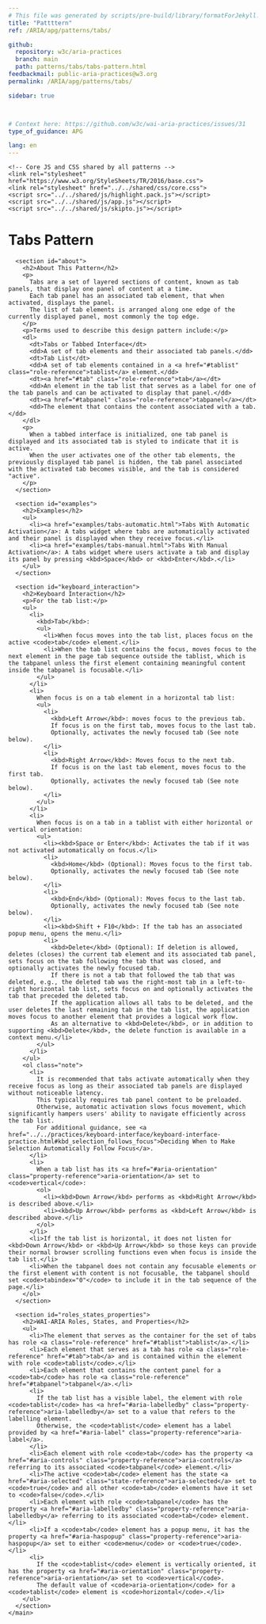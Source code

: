 ```yaml
---
# This file was generated by scripts/pre-build/library/formatForJekyll.js
title: "Pattttern"
ref: /ARIA/apg/patterns/tabs/

github:
  repository: w3c/aria-practices
  branch: main
  path: patterns/tabs/tabs-pattern.html
feedbackmail: public-aria-practices@w3.org
permalink: /ARIA/apg/patterns/tabs/

sidebar: true



# Context here: https://github.com/w3c/wai-aria-practices/issues/31
type_of_guidance: APG

lang: en
---
```



<link 
  rel="stylesheet"
  href="{{ '/content-assets/wai-aria-practices/styles.css' | relative_url }}"
>
<!-- Code highlighting styles -->
<link 
  rel="stylesheet"
  href="{{ '/ARIA/apg/example-index/css/github.css' | relative_url }}"
>

<script>
const addBodyClass = false;
const enableSidebar = true;
if (addBodyClass) document.body.classList.add(addBodyClass);
if (enableSidebar) document.body.classList.add('has-sidebar');
</script>
    

<script>
    const parentPage = window.location.pathname.match(
      /\/(patterns|practices|example-index)\//
    )?.[1];
    if (parentPage) {
      const parentHref = 'a[href*="' + parentPage + '"]';
      document.querySelector(parentHref).classList.add('active');
    }
    console.log('TODO: fix parent page nav items')
  </script>
<div>
<!DOCTYPE html>
<html lang="en">
  <head>
    <meta charset="UTF-8">
    <meta content="width=device-width, initial-scale=1.0" name="viewport">
    <title>Tabs Pattern</title>

    <!-- Core JS and CSS shared by all patterns -->
    <link rel="stylesheet" href="https://www.w3.org/StyleSheets/TR/2016/base.css">
    <link rel="stylesheet" href="../../shared/css/core.css">
    <script src="../../shared/js/highlight.pack.js"></script>
    <script src="../../shared/js/app.js"></script>
    <script src="../../shared/js/skipto.js"></script>
  </head>
  <body>
    <main>
      <h1>Tabs Pattern</h1>

      <section id="about">
        <h2>About This Pattern</h2>
        <p>
          Tabs are a set of layered sections of content, known as tab panels, that display one panel of content at a time.
          Each tab panel has an associated tab element, that when activated, displays the panel.
          The list of tab elements is arranged along one edge of the currently displayed panel, most commonly the top edge.
        </p>
        <p>Terms used to describe this design pattern include:</p>
        <dl>
          <dt>Tabs or Tabbed Interface</dt>
          <dd>A set of tab elements and their associated tab panels.</dd>
          <dt>Tab List</dt>
          <dd>A set of tab elements contained in a <a href="#tablist" class="role-reference">tablist</a> element.</dd>
          <dt><a href="#tab" class="role-reference">tab</a></dt>
          <dd>An element in the tab list that serves as a label for one of the tab panels and can be activated to display that panel.</dd>
          <dt><a href="#tabpanel" class="role-reference">tabpanel</a></dt>
          <dd>The element that contains the content associated with a tab.</dd>
        </dl>
        <p>
          When a tabbed interface is initialized, one tab panel is displayed and its associated tab is styled to indicate that it is active.
          When the user activates one of the other tab elements, the previously displayed tab panel is hidden, the tab panel associated with the activated tab becomes visible, and the tab is considered "active".
        </p>
      </section>

      <section id="examples">
        <h2>Examples</h2>
        <ul>
          <li><a href="examples/tabs-automatic.html">Tabs With Automatic Activation</a>: A tabs widget where tabs are automatically activated and their panel is displayed when they receive focus.</li>
          <li><a href="examples/tabs-manual.html">Tabs With Manual Activation</a>: A tabs widget where users activate a tab and display its panel by pressing <kbd>Space</kbd> or <kbd>Enter</kbd>.</li>
        </ul>
      </section>

      <section id="keyboard_interaction">
        <h2>Keyboard Interaction</h2>
        <p>For the tab list:</p>
        <ul>
          <li>
            <kbd>Tab</kbd>:
            <ul>
              <li>When focus moves into the tab list, places focus on the active <code>tab</code> element.</li>
              <li>When the tab list contains the focus, moves focus to the next element in the page tab sequence outside the tablist, which is the tabpanel unless the first element containing meaningful content inside the tabpanel is focusable.</li>
            </ul>
          </li>
          <li>
            When focus is on a tab element in a horizontal tab list:
            <ul>
              <li>
                <kbd>Left Arrow</kbd>: moves focus to the previous tab.
                If focus is on the first tab, moves focus to the last tab.
                Optionally, activates the newly focused tab (See note below).
              </li>
              <li>
                <kbd>Right Arrow</kbd>: Moves focus to the next tab.
                If focus is on the last tab element, moves focus to the first tab.
                Optionally, activates the newly focused tab (See note below).
              </li>
            </ul>
          </li>
          <li>
            When focus is on a tab in a tablist with either horizontal or vertical orientation:
            <ul>
              <li><kbd>Space or Enter</kbd>: Activates the tab if it was not activated automatically on focus.</li>
              <li>
                <kbd>Home</kbd> (Optional): Moves focus to the first tab.
                Optionally, activates the newly focused tab (See note below).
              </li>
              <li>
                <kbd>End</kbd> (Optional): Moves focus to the last tab.
                Optionally, activates the newly focused tab (See note below).
              </li>
              <li><kbd>Shift + F10</kbd>: If the tab has an associated popup menu, opens the menu.</li>
              <li>
                <kbd>Delete</kbd> (Optional): If deletion is allowed, deletes (closes) the current tab element and its associated tab panel, sets focus on the tab following the tab that was closed, and optionally activates the newly focused tab.
                If there is not a tab that followed the tab that was deleted, e.g., the deleted tab was the right-most tab in a left-to-right horizontal tab list, sets focus on and optionally activates the tab that preceded the deleted tab.
                If the application allows all tabs to be deleted, and the user deletes the last remaining tab in the tab list, the application moves focus to another element that provides a logical work flow.
                As an alternative to <kbd>Delete</kbd>, or in addition to supporting <kbd>Delete</kbd>, the delete function is available in a context menu.</li>
            </ul>
          </li>
        </ul>
        <ol class="note">
          <li>
            It is recommended that tabs activate automatically when they receive focus as long as their associated tab panels are displayed without noticeable latency.
            This typically requires tab panel content to be preloaded.
            Otherwise, automatic activation slows focus movement, which significantly hampers users' ability to navigate efficiently across the tab list.
            For additional guidance, see <a href="../../practices/keyboard-interface/keyboard-interface-practice.html#kbd_selection_follows_focus">Deciding When to Make Selection Automatically Follow Focus</a>.
          </li>
          <li>
            When a tab list has its <a href="#aria-orientation" class="property-reference">aria-orientation</a> set to <code>vertical</code>:
            <ol>
              <li><kbd>Down Arrow</kbd> performs as <kbd>Right Arrow</kbd> is described above.</li>
              <li><kbd>Up Arrow</kbd> performs as <kbd>Left Arrow</kbd> is described above.</li>
            </ol>
          </li>
          <li>If the tab list is horizontal, it does not listen for <kbd>Down Arrow</kbd> or <kbd>Up Arrow</kbd> so those keys can provide their normal browser scrolling functions even when focus is inside the tab list.</li>
          <li>When the tabpanel does not contain any focusable elements or the first element with content is not focusable, the tabpanel should set <code>tabindex="0"</code> to include it in the tab sequence of the page.</li>
        </ol>
      </section>

      <section id="roles_states_properties">
        <h2>WAI-ARIA Roles, States, and Properties</h2>
        <ul>
          <li>The element that serves as the container for the set of tabs has role <a class="role-reference" href="#tablist">tablist</a>.</li>
          <li>Each element that serves as a tab has role <a class="role-reference" href="#tab">tab</a> and is contained within the element with role <code>tablist</code>.</li>
          <li>Each element that contains the content panel for a <code>tab</code> has role <a class="role-reference" href="#tabpanel">tabpanel</a>.</li>
          <li>
            If the tab list has a visible label, the element with role <code>tablist</code> has <a href="#aria-labelledby" class="property-reference">aria-labelledby</a> set to a value that refers to the labelling element.
            Otherwise, the <code>tablist</code> element has a label provided by <a href="#aria-label" class="property-reference">aria-label</a>.
          </li>
          <li>Each element with role <code>tab</code> has the property <a href="#aria-controls" class="property-reference">aria-controls</a> referring to its associated <code>tabpanel</code> element.</li>
          <li>The active <code>tab</code> element has the state <a href="#aria-selected" class="state-reference">aria-selected</a> set to <code>true</code> and all other <code>tab</code> elements have it set to <code>false</code>.</li>
          <li>Each element with role <code>tabpanel</code> has the property <a href="#aria-labelledby" class="property-reference">aria-labelledby</a> referring to its associated <code>tab</code> element.</li>
          <li>If a <code>tab</code> element has a popup menu, it has the property <a href="#aria-haspopup" class="property-reference">aria-haspopup</a> set to either <code>menu</code> or <code>true</code>.</li>
          <li>
            If the <code>tablist</code> element is vertically oriented, it has the property <a href="#aria-orientation" class="property-reference">aria-orientation</a> set to <code>vertical</code>.
            The default value of <code>aria-orientation</code> for a <code>tablist</code> element is <code>horizontal</code>.</li>
        </ul>
      </section>
    </main>
  </body>
</html>

</div>
<script 
  src="{{ '/ARIA/apg/content/shared/js/skipto.js' | relative_url }}"
></script>
